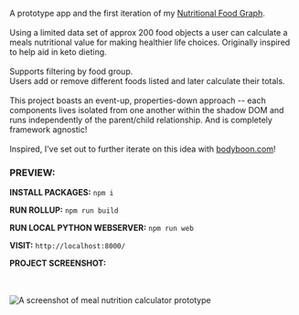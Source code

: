A prototype app and the first iteration of my [Nutritional Food Graph](https://github.com/boshimoto/nutritional-food-graph).<br/>
<br/>
Using a limited data set of approx 200 food objects a user can calculate a meals nutritional value for making healthier life choices. Originally inspired to help aid in keto dieting.<br/>
<br/>
Supports filtering by food group.<br/>
Users add or remove different foods listed and later calculate their totals.<br/>
<br/>
This project boasts an event-up, properties-down approach -- each components lives isolated from one another within the shadow DOM and runs independently of the parent/child relationship. And is completely framework agnostic!<br/>
<br/>
Inspired, I've set out to further iterate on this idea with [bodyboon.com](https://bodyboon.com)!

### PREVIEW:

**INSTALL PACKAGES:**
```npm i```

**RUN ROLLUP:**
```npm run build```

**RUN LOCAL PYTHON WEBSERVER:**
```npm run web```

**VISIT:**
```http://localhost:8000/```

**PROJECT SCREENSHOT:**<br/><br/><br/>

<img src="../../blob/main/bodyboon-ss.png" alt="A screenshot of meal nutrition calculator prototype" />
